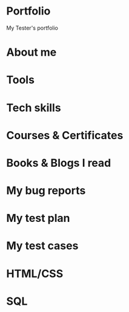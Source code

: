 # Portfolio
My Tester's portfolio
# About me
# Tools
# Tech skills
# Courses & Certificates
# Books & Blogs I read 
# My bug reports 
# My test plan
# My test cases
# HTML/CSS
# SQL 
